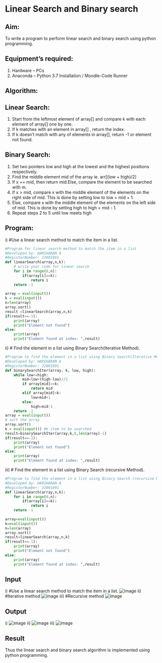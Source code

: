 # Linear Search and Binary search
## Aim:
To write a program to perform linear search and binary search using python programming.
## Equipment’s required:
1.	Hardware – PCs
2.	Anaconda – Python 3.7 Installation / Moodle-Code Runner
## Algorithm:
## Linear Search:
1.	Start from the leftmost element of array[] and compare k with each element of array[] one by one.
2.	If k matches with an element in array[] , return the index.
3.	If k doesn’t match with any of elements in array[], return -1 or element not found.
## Binary Search:
1.	Set two pointers low and high at the lowest and the highest positions respectively.
2.	Find the middle element mid of the array ie. arr[(low + high)/2]
3.	If x == mid, then return mid.Else, compare the element to be searched with m.
4.	If x > mid, compare x with the middle element of the elements on the right side of mid. This is done by setting low to low = mid + 1.
5.	Else, compare x with the middle element of the elements on the left side of mid. This is done by setting high to high = mid - 1.
6.	Repeat steps 2 to 5 until low meets high
## Program:
i)	#Use a linear search method to match the item in a list.
```python
#Program for linear search method to match the item in a list
#Developed by: HARIHARAN A
#RegisterNumber: 22001891
def linearSearch(array,n,k):
    # write your code for linear search
    for i in range(0,n):
        if(array[i]==k):
            return i
    return -1
    
array = eval(input())
k = eval(input()) 
n=len(array)
array.sort()
result =linearSearch(array,n,k)
if(result==-1):
    print(array)
    print("Element not found")
else:
    print(array)
    print("Element found at index: ",result)

```
ii)	# Find the element in a list using Binary Search(Iterative Method).
```python
#Program to find the element in a list using Binary Search(Iterative Method)..
#Developed by: HARIHARAN A
#RegisterNumber: 22001891
def binarySearchIter(array, k, low, high):
    while low<=high:
        mid=low+(high-low)//2
        if array[mid]==k:
            return mid
        elif array[mid]<k:
            low=mid+1
        else:
            high=mid-1
    return -1
array = eval(input())
# sort the array
array.sort()
k = eval(input()) #k-item to be searched
result=binarySearchIter(array,k,0,len(array)-1)
if(result==-1):
    print(array)
    print("Element not found")
else:
    print(array)
    print("Element found at index: ",result)

```
iii)	# Find the element in a list using Binary Search (recursive Method).
```python
#Program to find the element in a list using Binary Search (recursive Method).
#Developed by: HARIHARAN A
#RegisterNumber: 22001891
def linearSearch(array,n,k):
    for i in range(0,n):
        if(array[i]==k):
            return i
    return -1
    
array=eval(input())
k=eval(input())
n=len(array)
array.sort()
result=linearSearch(array,n,k)
if(result==-1):
    print(array)
    print("Element not found")
else:
    print(array)
    print("Element found at index: ",result)

```
## Input 
i) #Use a linear search method to match the item in a list.
![image](https://user-images.githubusercontent.com/120353431/214833848-a1d9d0ed-3945-4afc-989b-41106e8caefa.png)
ii) #Iterative method
![image](https://user-images.githubusercontent.com/120353431/214834033-04d90f33-6abe-4828-a5a3-02c4417fbe3b.png)
iii) #Recursive method
![image](https://user-images.githubusercontent.com/120353431/214834147-e69afc80-f17f-4676-87f7-251c02bcb79f.png)

## Output
i)
![image](https://user-images.githubusercontent.com/120353431/214834306-2a91f982-034a-4f1a-a46c-c115b99fb05e.png)
ii)
![image](https://user-images.githubusercontent.com/120353431/214834367-49786daa-532a-45c8-a25b-e9e871377c26.png)
iii)
![image](https://user-images.githubusercontent.com/120353431/214834512-9ae1e134-2825-4c7d-aa47-60ba0937536c.png)


## Result
Thus the linear search and binary search algorithm is implemented using python programming.
